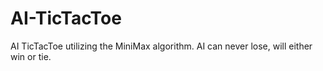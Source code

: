 # AI-TicTacToe
AI TicTacToe utilizing the MiniMax algorithm. AI can never lose, will either win or tie.
